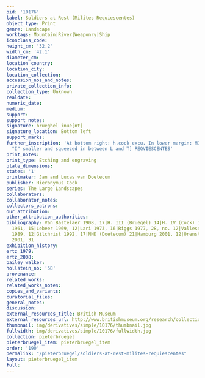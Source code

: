 ```yaml
---
pid: '10176'
label: Soldiers at Rest (Milites Requiescentes)
object_type: Print
genre: Landscape
worktags: Mountain|River|Weaponry|Ship
iconclass_code:
height_cm: '32.2'
width_cm: '42.1'
diameter_cm:
location_country:
location_city:
location_collection:
accession_nos_and_notes:
private_collection_info:
collection_type: Unknown
realdate:
numeric_date:
medium:
support:
support_notes:
signature: brueghel inue[nt]
signature_location: Bottom left
support_marks:
further_inscription: 'At bottom right: h.cock excu. In lower margin: MILITES [second
  "I" smaller and squeezed in between L and T] REQVIESCENTES'
print_notes:
print_type: Etching and engraving
plate_dimensions:
states: '1'
printmaker: Jan and Lucas van Doetecum
publisher: Hieronymus Cock
series: The Large Landscapes
collaborators:
collaborator_notes:
collectors_patrons:
our_attribution:
other_attribution_authorities:
bibliography: Van Bastelaer 1908, 17|H. III (Bruegel) 14|H. IV (Cock) 162|Feinblatt
  1961, 15|Lebeer 1969, 12|Lari 1973, 16|Riggs 1977, 28, no. 12|Vallese 1979, 8|Tokyo
  1989, 12|Gilchrist 1992, 17|NHD (Doetecum) 21|Hamburg 2001, 12|Orenstein and Sellink
  2001, 31
exhibition_history:
ertz_1979:
ertz_2008:
bailey_walker:
hollstein_no: '58'
provenance:
related_works:
related_works_notes:
copies_and_variants:
curatorial_files:
general_notes:
discussion:
external_resources_title: British Museum
external_resources_url: http://www.britishmuseum.org/research/collection_online/collection_object_details.aspx
thumbnail: img/derivatives/simple/10176/thumbnail.jpg
fullwidth: img/derivatives/simple/10176/fullwidth.jpg
collection: pieterbruegel
pieterbruegel_item: pieterbruegel_item
order: '190'
permalink: "/pieterbruegel/soldiers-at-rest-milites-requiescentes"
layout: pieterbruegel_item
full:
---
```

